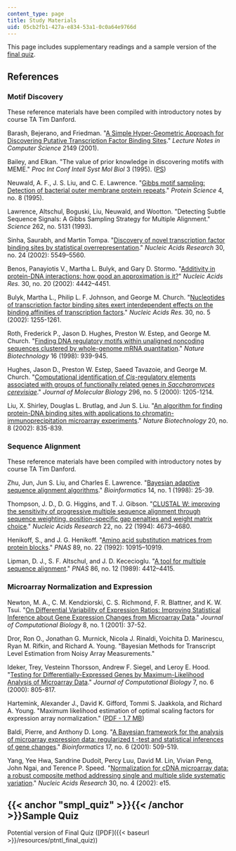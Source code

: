 ```yaml
---
content_type: page
title: Study Materials
uid: 05cb2fb1-427a-e834-53a1-0c0a64e9766d
---
```


This page includes supplementary readings and a sample version of the [final quiz](#smpl_quiz).

References
----------

### Motif Discovery

These reference materials have been compiled with introductory notes by course TA Tim Danford.

Barash, Bejerano, and Friedman. "[A Simple Hyper-Geometric Approach for Discovering Putative Transcription Factor Binding Sites](https://link.springer.com/chapter/10.1007/3-540-44696-6_22)." _Lecture Notes in Computer Science_ 2149 (2001).

Bailey, and Elkan. "The value of prior knowledge in discovering motifs with MEME." _Proc Int Conf Intell Syst Mol Biol_ 3 (1995). ([PS](https://pdfs.semanticscholar.org/67a9/68df4693b00dd1ea5b6fca2bb3933eee61ae.pdf?_ga=2.239756547.1443061890.1563980296-672817412.1563980296))

Neuwald, A. F., J. S. Liu, and C. E. Lawrence. "[Gibbs motif sampling: Detection of bacterial outer membrane protein repeats](https://www.ncbi.nlm.nih.gov/pmc/articles/PMC2143180/)." _Protein Science_ 4, no. 8 (1995).

Lawrence, Altschul, Boguski, Liu, Neuwald, and Wootton. "Detecting Subtle Sequence Signals: A Gibbs Sampling Strategy for Multiple Alignment." _Science_ 262, no. 5131 (1993).

Sinha, Saurabh, and Martin Tompa. "[Discovery of novel transcription factor binding sites by statistical overrepresentation](http://www.pubmedcentral.nih.gov/articlerender.fcgi?artid=140044)." _Nucleic Acids Research_ 30, no. 24 (2002): 5549–5560.

Benos, Panayiotis V., Martha L. Bulyk, and Gary D. Stormo. "[Additivity in protein-DNA interactions: how good an approximation is it?](http://www.pubmedcentral.nih.gov/articlerender.fcgi?artid=137142)" _Nucleic Acids Res._ 30, no. 20 (2002): 4442–4451.

Bulyk, Martha L., Philip L. F. Johnson, and George M. Church. "[Nucleotides of transcription factor binding sites exert interdependent effects on the binding affinities of transcription factors](http://nar.oxfordjournals.org/cgi/content/abstract/30/5/1255)." _Nucleic Acids Res._ 30, no. 5 (2002): 1255-1261.

Roth, Frederick P., Jason D. Hughes, Preston W. Estep, and George M. Church. "[Finding DNA regulatory motifs within unaligned noncoding sequences clustered by whole-genome mRNA quantitation](http://www.nature.com/cgi-taf/DynaPage.taf?file=/nbt/journal/v16/n10/abs/nbt1098-939.html)." _Nature Biotechnology_ 16 (1998): 939-945.

Hughes, Jason D., Preston W. Estep, Saeed Tavazoie, and George M. Church. "[Computational identification of _Cis_\-regulatory elements associated with groups of functionally related genes in _Saccharomyces cerevisiae_](http://dx.doi.org/10.1006/jmbi.2000.3519)." _Journal of Molecular Biology_ 296, no. 5 (2000): 1205-1214.

Liu, X. Shirley, Douglas L. Brutlag, and Jun S. Liu. "[An algorithm for finding protein-DNA binding sites with applications to chromatin-immunoprecipitation microarray experiments](http://www.nature.com/nbt/journal/v20/n8/abs/nbt717.html)." _Nature Biotechnology_ 20, no. 8 (2002): 835-839.

### Sequence Alignment

These reference materials have been compiled with introductory notes by course TA Tim Danford.

Zhu, Jun, Jun S. Liu, and Charles E. Lawrence. "[Bayesian adaptive sequence alignment algorithms](http://bioinformatics.oxfordjournals.org/content/14/1/25.short)." _Bioinformatics_ 14, no. 1 (1998): 25-39.

Thompson, J. D., D. G. Higgins, and T. J. Gibson. "[CLUSTAL W: improving the sensitivity of progressive multiple sequence alignment through sequence weighting, position-specific gap penalties and weight matrix choice](http://www.pubmedcentral.nih.gov/articlerender.fcgi?artid=308517)." _Nucleic Acids Research_ 22, no. 22 (1994): 4673–4680.

Henikoff, S., and J. G. Henikoff. "[Amino acid substitution matrices from protein blocks](http://www.pubmedcentral.nih.gov/articlerender.fcgi?artid=50453)." _PNAS_ 89, no. 22 (1992): 10915–10919.

Lipman, D. J., S. F. Altschul, and J. D. Kececioglu. "[A tool for multiple sequence alignment](http://www.pubmedcentral.nih.gov/articlerender.fcgi?artid=287279)." _PNAS_ 86, no. 12 (1989): 4412–4415.

### Microarray Normalization and Expression

Newton, M. A., C. M. Kendziorski, C. S. Richmond, F. R. Blattner, and K. W. Tsui. "[On Differential Variability of Expression Ratios: Improving Statistical Inference about Gene Expression Changes from Microarray Data](http://www.liebertonline.com/doi/abs/10.1089%2F106652701300099074)." _Journal of Computational Biology_ 8, no. 1 (2001): 37-52.

Dror, Ron O., Jonathan G. Murnick, Nicola J. Rinaldi, Voichita D. Marinescu, Ryan M. Rifkin, and Richard A. Young. "Bayesian Methods for Transcript Level Estimation from Noisy Array Measurements."

Ideker, Trey, Vesteinn Thorsson, Andrew F. Siegel, and Leroy E. Hood. "[Testing for Differentially-Expressed Genes by Maximum-Likelihood Analysis of Microarray Data](http://www.liebertonline.com/doi/abs/10.1089%2F10665270050514945)." _Journal of Computational Biology_ 7, no. 6 (2000): 805-817.

Hartemink, Alexander J., David K. Gifford, Tommi S. Jaakkola, and Richard A. Young. "Maximum likelihood estimation of optimal scaling factors for expression array normalization." ([PDF - 1.7 MB](https://groups.csail.mit.edu/cgs/pubs/spie.pdf))

Baldi, Pierre, and Anthony D. Long. "[A Bayesian framework for the analysis of microarray expression data: regularized t -test and statistical inferences of gene changes](http://bioinformatics.oxfordjournals.org/cgi/content/abstract/17/6/509)." _Bioinformatics_ 17, no. 6 (2001): 509-519.

Yang, Yee Hwa, Sandrine Dudoit, Percy Luu, David M. Lin, Vivian Peng, John Ngai, and Terence P. Speed. "[Normalization for cDNA microarray data: a robust composite method addressing single and multiple slide systematic variation](http://nar.oxfordjournals.org/cgi/content/abstract/30/4/e15)." _Nucleic Acids Research_ 30, no. 4 (2002): e15.

{{< anchor "smpl_quiz" >}}{{< /anchor >}}Sample Quiz
----------------------------------------------------

Potential version of Final Quiz ([PDF]({{< baseurl >}}/resources/ptntl_final_quiz))